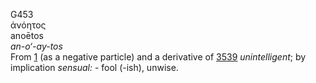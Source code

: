 <body>
  <p>G453<br>  ἀνόητος  <br> anoētos  <br><i>an-o‘-ay-tos </i><br>From <a href="g0001.htm">1</a> (as a negative particle) and a derivative of <a href="g3539.htm">3539</a>  <i>unintelligent</i>; by implication <i>sensual:</i> - fool (-ish), unwise.<br></p>
 </body>